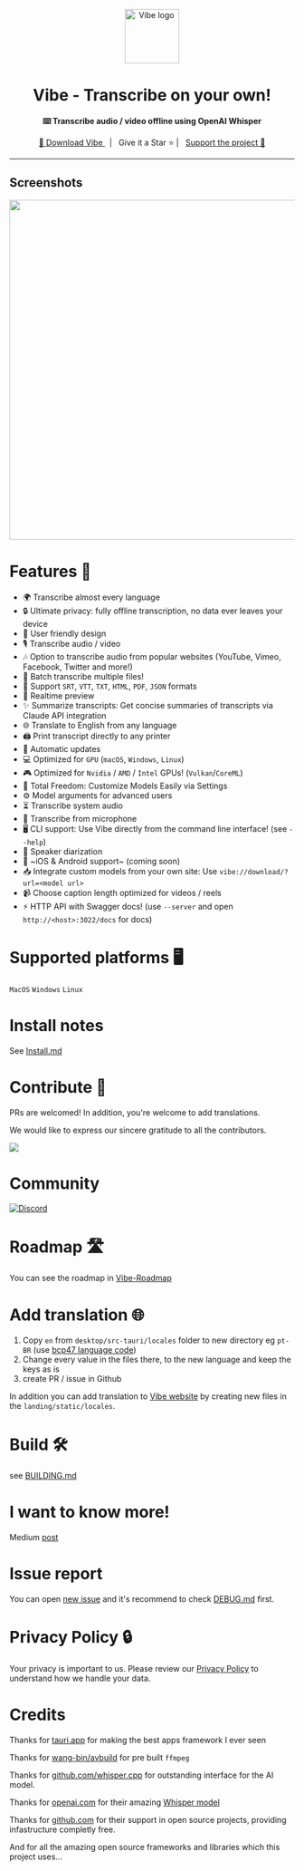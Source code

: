 <p align="center">
  <a target="blank" href="https://github.com/thewh1teagle/vibe">
    <img
        width="96px"
        alt="Vibe logo"
        src="./design/logo.png"
    />
  </a>
</p>

<h1 align="center">Vibe - Transcribe on your own!</h1>

<p align="center">
  <strong>⌨️ Transcribe audio / video offline using OpenAI Whisper</strong>
  <br/>
</p>

<p align="center">
  <a target="_blank" href="https://thewh1teagle.github.io/vibe/">
    🔗 Download Vibe
  </a>
    &nbsp; | &nbsp; Give it a Star ⭐ | &nbsp;
    <a target="_blank" href="https://ko-fi.com/thewh1teagle">Support the project 🤝</a>
</p>

<hr />

## Screenshots

<p align="center">
	<a target="_blank" href="https://thewh1teagle.github.io/vibe/">
    	<img width=600 src="https://github.com/thewh1teagle/vibe/assets/61390950/22779ac6-9e49-4c21-b528-29647f039da2">
	</a>
</p>

# Features 🌟

-   🌍 Transcribe almost every language
-   🔒 Ultimate privacy: fully offline transcription, no data ever leaves your device
-   🎨 User friendly design
-   🎙️ Transcribe audio / video
-   🎶 Option to transcribe audio from popular websites (YouTube, Vimeo, Facebook, Twitter and more!)
-   📂 Batch transcribe multiple files!
-   📝 Support `SRT`, `VTT`, `TXT`, `HTML`, `PDF`, `JSON` formats
-   👀 Realtime preview
-   ✨ Summarize transcripts: Get concise summaries of transcripts via Claude API integration
-   🌐 Translate to English from any language
-   🖨️ Print transcript directly to any printer
-   🔄 Automatic updates
-   💻 Optimized for `GPU` (`macOS`, `Windows`, `Linux`)
-   🎮 Optimized for `Nvidia` / `AMD` / `Intel` GPUs! (`Vulkan`/`CoreML`)
-   🔧 Total Freedom: Customize Models Easily via Settings
-   ⚙️ Model arguments for advanced users
-   ⏳ Transcribe system audio
-   🎤 Transcribe from microphone
-   🖥️ CLI support: Use Vibe directly from the command line interface! (see `--help`)
-   👥 Speaker diarization
-   📱 ~iOS & Android support~ (coming soon)
-   📥 Integrate custom models from your own site: Use `vibe://download/?url=<model url>`
-   📹 Choose caption length optimized for videos / reels
-   ⚡ HTTP API with Swagger docs! (use `--server` and open `http://<host>:3022/docs` for docs)

# Supported platforms 🖥️

`MacOS`
`Windows`
`Linux`

# Install notes

See [Install.md](docs/INSTALL.md)

# Contribute 🤝

PRs are welcomed!
In addition, you're welcome to add translations.

We would like to express our sincere gratitude to all the contributors.

<a href="https://github.com/thewh1teagle/vibe/graphs/contributors">
  <img src="https://contrib.rocks/image?repo=thewh1teagle/vibe" />
</a>

# Community

[![Discord](https://img.shields.io/badge/chat-discord-7289da.svg)](https://discord.gg/EcxWSstQN8)

# Roadmap 🛣️

You can see the roadmap in [Vibe-Roadmap](https://github.com/users/thewh1teagle/projects/5/views/1)

# Add translation 🌐

1. Copy `en` from `desktop/src-tauri/locales` folder to new directory eg `pt-BR` (use [bcp47 language code](https://gist.github.com/thewh1teagle/c8877e5c4c5e2780754ddd065ae2592e))
2. Change every value in the files there, to the new language and keep the keys as is
3. create PR / issue in Github

In addition you can add translation to [Vibe website](https://thewh1teagle.github.io/vibe/) by creating new files in the `landing/static/locales`.

# Build 🛠️

see [BUILDING.md](docs/BUILDING.md)

# I want to know more!

Medium [post](https://medium.com/@thewh1teagle/creating-vibe-multilingual-audio-transcription-872ab6d9dbb0)

# Issue report

You can open [new issue](https://github.com/thewh1teagle/vibe/issues/new?assignees=octocat&labels=bug&projects=&template=bug_report.yaml&title=%5BBug%5D%3A+) and it's recommend to check [DEBUG.md](docs/DEBUG.md) first.

# Privacy Policy 🔒

Your privacy is important to us. Please review our [Privacy Policy](docs/PRIVACY_POLICY.pdf) to understand how we handle your data.

# Credits

Thanks for [tauri.app](https://tauri.app/) for making the best apps framework I ever seen

Thanks for [wang-bin/avbuild](https://github.com/wang-bin/avbuild) for pre built `ffmpeg`

Thanks for [github.com/whisper.cpp](https://github.com/ggerganov/whisper.cpp) for outstanding interface for the AI model.

Thanks for [openai.com](https://openai.com/) for their amazing [Whisper model](https://openai.com/research/whisper)

Thanks for [github.com](https://github.com/) for their support in open source projects, providing infastructure completly free.

And for all the amazing open source frameworks and libraries which this project uses...
